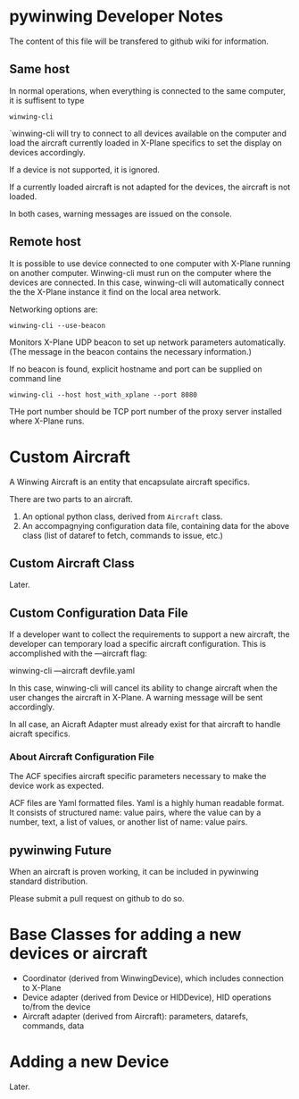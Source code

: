 # pywinwing Developer Notes

The content of this file will be transfered to github wiki for information.


## Same host

In normal operations, when everything is connected to the same computer, it is suffisent to type

```
winwing-cli
```

`winwing-cli will try to connect to all devices available on the computer and load the aircraft currently loaded in X-Plane specifics to set the display on devices accordingly.

If a device is not supported, it is ignored.

If a currently loaded aircraft is not adapted for the devices, the aircraft is not loaded.

In both cases, warning messages are issued on the console.


## Remote host

It is possible to use device connected to one computer with X-Plane running on another computer. Winwing-cli must run on the computer where the devices are connected. In this case, winwing-cli will automatically connect the the X-Plane instance it find on the local area network.

Networking options are:

```
winwing-cli --use-beacon
```
Monitors X-Plane UDP beacon to set up network parameters automatically. (The message in the beacon contains the necessary information.)

If no beacon is found, explicit hostname and port can be supplied on command line

```
winwing-cli --host host_with_xplane --port 8080
```
THe port number should be TCP port number of the proxy server installed where X-Plane runs.


# Custom Aircraft

A Winwing Aircraft is an entity that encapsulate aircraft specifics.

There are two parts to an aircraft.

1. An optional python class, derived from `Aircraft` class.
2. An accompagnying configuration data file, containing data for the above class (list of dataref to fetch, commands to issue, etc.)

## Custom Aircraft Class

Later.

## Custom Configuration Data File

If a developer want to collect the requirements to support a new aircraft, the developer can temporary load a specific aircraft configuration. This is accomplished with the —aircraft flag:

winwing-cli —aircraft devfile.yaml

In this case, winwing-cli will cancel its ability to change aircraft when the user changes the aircraft in X-Plane.
A warning message will be sent accordingly.

In all case, an Aicraft Adapter must already exist for that aircraft to handle aicraft specifics.


### About Aircraft Configuration File

The ACF specifies aircraft specific parameters necessary to make the device work as expected.

ACF files are Yaml formatted files. Yaml is a highly human readable format. It consists of structured name: value pairs, where the value can by a number, text, a list of values, or another list of name: value pairs.


## pywinwing Future

When an aircraft is proven working, it can be included in pywinwing standard distribution.

Please submit a pull request on github to do so.


# Base Classes for adding a new devices or aircraft

- Coordinator (derived from WinwingDevice), which includes connection to X-Plane
- Device adapter (derived from Device or HIDDevice), HID operations to/from the device
- Aircraft adapter (derived from Aircraft): parameters, datarefs, commands, data


# Adding a new Device

Later.
